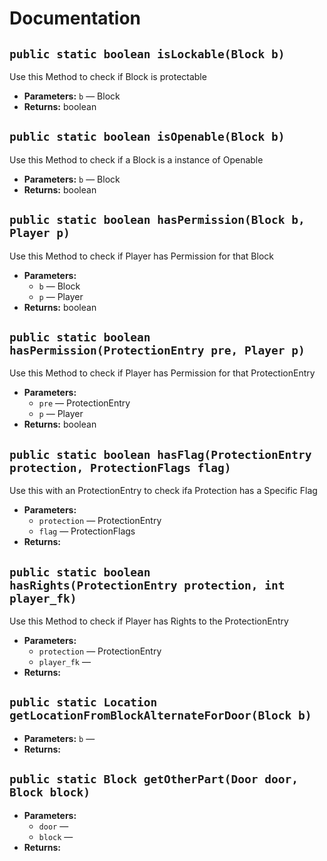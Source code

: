 # Documentation

## `public static boolean isLockable(Block b)`

Use this Method to check if Block is protectable

 * **Parameters:** `b` — Block
 * **Returns:** boolean

## `public static boolean isOpenable(Block b)`

Use this Method to check if a Block is a instance of Openable

 * **Parameters:** `b` — Block
 * **Returns:** boolean

## `public static boolean hasPermission(Block b, Player p)`

Use this Method to check if Player has Permission for that Block

 * **Parameters:**
   * `b` — Block
   * `p` — Player
 * **Returns:** boolean

## `public static boolean hasPermission(ProtectionEntry pre, Player p)`

Use this Method to check if Player has Permission for that ProtectionEntry

 * **Parameters:**
   * `pre` — ProtectionEntry
   * `p` — Player
 * **Returns:** boolean

## `public static boolean hasFlag(ProtectionEntry protection, ProtectionFlags flag)`

Use this with an ProtectionEntry to check ifa Protection has a Specific Flag

 * **Parameters:**
   * `protection` — ProtectionEntry
   * `flag` — ProtectionFlags
 * **Returns:** 

## `public static boolean hasRights(ProtectionEntry protection, int player_fk)`

Use this Method to check if Player has Rights to the ProtectionEntry

 * **Parameters:**
   * `protection` — ProtectionEntry
   * `player_fk` — 
 * **Returns:** 

## `public static Location getLocationFromBlockAlternateForDoor(Block b)`

 * **Parameters:** `b` — 
 * **Returns:** 

## `public static Block getOtherPart(Door door, Block block)`

 * **Parameters:**
   * `door` — 
   * `block` — 
 * **Returns:** 

